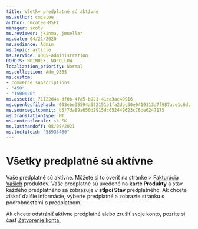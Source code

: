 ```yaml
---
title: Všetky predplatné sú aktívne
ms.author: cmcatee
author: cmcatee-MSFT
manager: scotv
ms.reviewer: jkinma, jmueller
ms.date: 04/21/2020
ms.audience: Admin
ms.topic: article
ms.service: o365-administration
ROBOTS: NOINDEX, NOFOLLOW
localization_priority: Normal
ms.collection: Adm_O365
ms.custom:
- commerce_subscriptions
- "458"
- "1500020"
ms.assetid: 71122d4a-df0b-4fa5-b921-41ce3ac49916
ms.openlocfilehash: 003ebe35594a522151b1fa2dbc30e0419113a7f987ace1c6dcf01e2ba733dde8
ms.sourcegitcommit: b5f7da89a650d2915dc652449623c78be6247175
ms.translationtype: MT
ms.contentlocale: sk-SK
ms.lasthandoff: 08/05/2021
ms.locfileid: "53933480"
---
```

# <a name="all-subscriptions-are-active"></a>Všetky predplatné sú aktívne

Vaše predplatné sú aktívne. Môžete si to overiť  na stránke \> [Fakturácia Vašich](https://go.microsoft.com/fwlink/p/?linkid=842054) produktov. Vaše predplatné sú uvedené na **karte Produkty** a stav každého predplatného sa zobrazuje v **stĺpci Stav** predplatného. Ak chcete získať ďalšie informácie, vyberte predplatné a zobrazte stránku s podrobnosťami o predplatnom.
  
Ak chcete odstrániť aktívne predplatné alebo zrušiť svoje konto, pozrite si časť [Zatvorenie konta.](https://docs.microsoft.com/microsoft-365/commerce/close-your-account?view=o365-worldwide)
